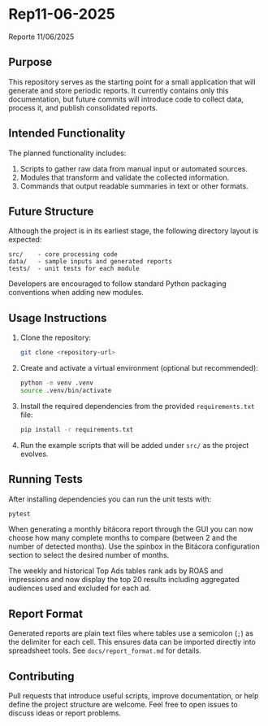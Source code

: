 # Rep11-06-2025

Reporte 11/06/2025

## Purpose

This repository serves as the starting point for a small application that will generate and store periodic reports. It currently contains only this documentation, but future commits will introduce code to collect data, process it, and publish consolidated reports.

## Intended Functionality

The planned functionality includes:

1. Scripts to gather raw data from manual input or automated sources.
2. Modules that transform and validate the collected information.
3. Commands that output readable summaries in text or other formats.

## Future Structure

Although the project is in its earliest stage, the following directory layout is expected:

```
src/    - core processing code
data/   - sample inputs and generated reports
tests/  - unit tests for each module
```

Developers are encouraged to follow standard Python packaging conventions when adding new modules.

## Usage Instructions

1. Clone the repository:
   ```bash
   git clone <repository-url>
   ```
2. Create and activate a virtual environment (optional but recommended):
   ```bash
   python -m venv .venv
   source .venv/bin/activate
   ```
3. Install the required dependencies from the provided `requirements.txt` file:
   ```bash
   pip install -r requirements.txt
   ```
4. Run the example scripts that will be added under `src/` as the project evolves.

## Running Tests

After installing dependencies you can run the unit tests with:

```bash
pytest
```

When generating a monthly bitácora report through the GUI you can now choose
how many complete months to compare (between 2 and the number of detected
months). Use the spinbox in the Bitácora configuration section to select the
desired number of months.

The weekly and historical Top Ads tables rank ads by ROAS and impressions and
now display the top 20 results including aggregated audiences used and
excluded for each ad.

## Report Format

Generated reports are plain text files where tables use a semicolon (`;`) as the delimiter for each cell. This ensures data can be imported directly into spreadsheet tools. See `docs/report_format.md` for details.

## Contributing

Pull requests that introduce useful scripts, improve documentation, or help define the project structure are welcome. Feel free to open issues to discuss ideas or report problems.
